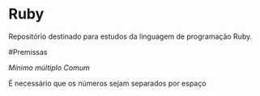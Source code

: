 # Ruby
Repositório destinado para estudos da linguagem de programação Ruby.

#Premissas

*Mínimo múltiplo Comum*

É necessário que os números sejam separados por espaço
